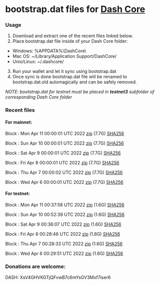 # bootstrap.dat files for [Dash Core](https://github.com/dashpay/dash)

### Usage

1. Download and extract one of the recent files linked below.
2. Place bootstrap.dat file inside of your Dash Core folder:
 - Windows: %APPDATA%\DashCore\
 - Mac OS: ~/Library/Application Support/DashCore/
 - Unix/Linux: ~/.dashcore/
3. Run your wallet and let it sync using bootstrap.dat
4. Once sync is done bootstrap.dat file will be renamed to bootstrap.dat.old automagically and can be safely removed.

_NOTE: bootstrap.dat for testnet must be placed in **testnet3** subfolder of corresponding Dash Core folder_

### Recent files

#### For mainnet:

Block [](https://insight.dash.org/insight/block/): Mon Apr 11 00:00:01 UTC 2022 [zip](https://dash-bootstrap.ams3.digitaloceanspaces.com/mainnet/2022-04-11/bootstrap.dat.zip) (7.7G) [SHA256](https://dash-bootstrap.ams3.digitaloceanspaces.com/mainnet/2022-04-11/sha256.txt)

Block [](https://insight.dash.org/insight/block/): Sun Apr 10 00:00:01 UTC 2022 [zip](https://dash-bootstrap.ams3.digitaloceanspaces.com/mainnet/2022-04-10/bootstrap.dat.zip) (7.7G) [SHA256](https://dash-bootstrap.ams3.digitaloceanspaces.com/mainnet/2022-04-10/sha256.txt)

Block [](https://insight.dash.org/insight/block/): Sat Apr  9 00:00:01 UTC 2022 [zip](https://dash-bootstrap.ams3.digitaloceanspaces.com/mainnet/2022-04-09/bootstrap.dat.zip) (7.7G) [SHA256](https://dash-bootstrap.ams3.digitaloceanspaces.com/mainnet/2022-04-09/sha256.txt)

Block [](https://insight.dash.org/insight/block/): Fri Apr  8 00:00:01 UTC 2022 [zip](https://dash-bootstrap.ams3.digitaloceanspaces.com/mainnet/2022-04-08/bootstrap.dat.zip) (7.7G) [SHA256](https://dash-bootstrap.ams3.digitaloceanspaces.com/mainnet/2022-04-08/sha256.txt)

Block [](https://insight.dash.org/insight/block/): Thu Apr  7 00:00:02 UTC 2022 [zip](https://dash-bootstrap.ams3.digitaloceanspaces.com/mainnet/2022-04-07/bootstrap.dat.zip) (7.7G) [SHA256](https://dash-bootstrap.ams3.digitaloceanspaces.com/mainnet/2022-04-07/sha256.txt)

Block [](https://insight.dash.org/insight/block/): Wed Apr  6 00:00:01 UTC 2022 [zip](https://dash-bootstrap.ams3.digitaloceanspaces.com/mainnet/2022-04-06/bootstrap.dat.zip) (7.7G) [SHA256](https://dash-bootstrap.ams3.digitaloceanspaces.com/mainnet/2022-04-06/sha256.txt)


#### For testnet:

Block [](https://testnet-insight.dashevo.org/insight/block/): Mon Apr 11 00:37:58 UTC 2022 [zip](https://dash-bootstrap.ams3.digitaloceanspaces.com/testnet/2022-04-11/bootstrap.dat.zip) (1.6G) [SHA256](https://dash-bootstrap.ams3.digitaloceanspaces.com/testnet/2022-04-11/sha256.txt)

Block [](https://testnet-insight.dashevo.org/insight/block/): Sun Apr 10 00:52:39 UTC 2022 [zip](https://dash-bootstrap.ams3.digitaloceanspaces.com/testnet/2022-04-10/bootstrap.dat.zip) (1.6G) [SHA256](https://dash-bootstrap.ams3.digitaloceanspaces.com/testnet/2022-04-10/sha256.txt)

Block [](https://testnet-insight.dashevo.org/insight/block/): Sat Apr  9 00:36:07 UTC 2022 [zip](https://dash-bootstrap.ams3.digitaloceanspaces.com/testnet/2022-04-09/bootstrap.dat.zip) (1.6G) [SHA256](https://dash-bootstrap.ams3.digitaloceanspaces.com/testnet/2022-04-09/sha256.txt)

Block [](https://testnet-insight.dashevo.org/insight/block/): Fri Apr  8 00:28:46 UTC 2022 [zip](https://dash-bootstrap.ams3.digitaloceanspaces.com/testnet/2022-04-08/bootstrap.dat.zip) (1.6G) [SHA256](https://dash-bootstrap.ams3.digitaloceanspaces.com/testnet/2022-04-08/sha256.txt)

Block [](https://testnet-insight.dashevo.org/insight/block/): Thu Apr  7 00:28:33 UTC 2022 [zip](https://dash-bootstrap.ams3.digitaloceanspaces.com/testnet/2022-04-07/bootstrap.dat.zip) (1.6G) [SHA256](https://dash-bootstrap.ams3.digitaloceanspaces.com/testnet/2022-04-07/sha256.txt)

Block [](https://testnet-insight.dashevo.org/insight/block/): Wed Apr  6 00:29:51 UTC 2022 [zip](https://dash-bootstrap.ams3.digitaloceanspaces.com/testnet/2022-04-06/bootstrap.dat.zip) (1.6G) [SHA256](https://dash-bootstrap.ams3.digitaloceanspaces.com/testnet/2022-04-06/sha256.txt)


### Donations are welcome:

DASH: XsV4GHVKGTjQFvwB7c6mYsGV3Mxf7iser6
